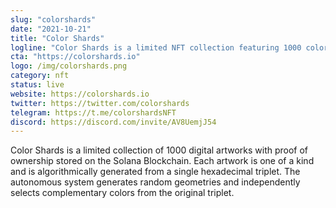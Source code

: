 ```yaml
---
slug: "colorshards"
date: "2021-10-21"
title: "Color Shards"
logline: "Color Shards is a limited NFT collection featuring 1000 colors from the infinite color universe." 
cta: "https://colorshards.io"
logo: /img/colorshards.png
category: nft
status: live
website: https://colorshards.io
twitter: https://twitter.com/colorshards
telegram: https://t.me/colorshardsNFT
discord: https://discord.com/invite/AV8UemjJ54
---
```


Color Shards is a limited collection of 1000 digital artworks with proof of ownership stored on the Solana Blockchain.  Each artwork is one of a kind and is algorithmically generated from a single hexadecimal triplet.  The autonomous system generates random geometries and independently selects complementary colors from the original triplet.

